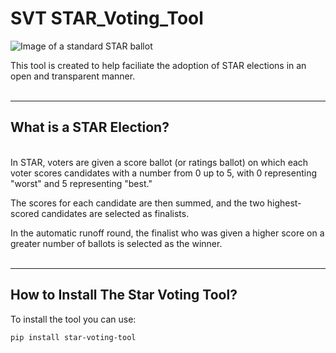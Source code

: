 # SVT STAR_Voting_Tool
<picture>
 <source media="(prefers-color-scheme: dark)" srcset="https://upload.wikimedia.org/wikipedia/commons/thumb/c/cf/2021_Ballots_Andre-Ella.jpg/284px-2021_Ballots_Andre-Ella.jpg">
 <source media="(prefers-color-scheme: light)" srcset="https://upload.wikimedia.org/wikipedia/commons/thumb/c/cf/2021_Ballots_Andre-Ella.jpg/284px-2021_Ballots_Andre-Ella.jpg">
 <img alt="Image of a standard STAR ballot" src="https://upload.wikimedia.org/wikipedia/commons/thumb/c/cf/2021_Ballots_Andre-Ella.jpg/284px-2021_Ballots_Andre-Ella.jpg">
</picture>

 This tool is created to help faciliate the adoption of STAR elections in an open and transparent manner.
<br />
<br />
___

## What is a STAR Election?
<br />
In STAR, voters are given a score ballot (or ratings ballot) on which each voter scores candidates with a number from 0 up to 5, with 0 representing "worst" and 5 representing "best."

The scores for each candidate are then summed, and the two highest-scored candidates are selected as finalists.

In the automatic runoff round, the finalist who was given a higher score on a greater number of ballots is selected as the winner.
<br />
<br />
___

## How to Install The Star Voting Tool?

To install the tool you can use: 
```
pip install star-voting-tool
```
